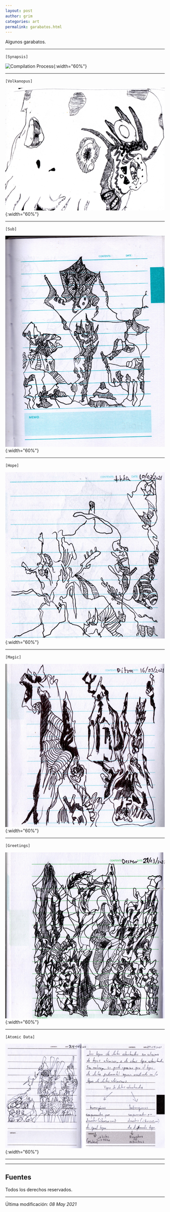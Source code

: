 ```yaml
---
layout: post
author: grim
categories: art
permalink: garabatos.html
---
```


Algunos garabatos.

---

`[Synapsis]`

![Compilation Process](assets/images/20210607/synapsis.jpg){:width="60%"}

---

`[Volkanopus]`

![Compilation Process](assets/images/20210607/volkanopus.jpg){:width="60%"}

---

`[Sub]`

![Compilation Process](assets/images/20210607/firstking.jpg){:width="60%"}

---

`[Hope]`

![Compilation Process](assets/images/20210607/cow.jpg){:width="60%"}

---

`[Magic]`

![Compilation Process](assets/images/20210607/magic.jpg){:width="60%"}

---

`[Greetings]`

![Compilation Process](assets/images/20210607/greetings.jpg){:width="60%"}

---

`[Atomic Data]`

![Compilation Process](assets/images/20210607/atomicdata.jpg){:width="60%"}

---



---
## **Fuentes**

Todos los derechos reservados.

---

Última modificación: *08 May 2021*
